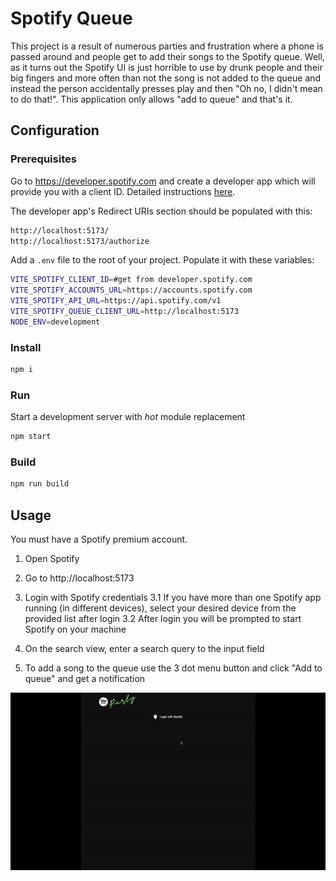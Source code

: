 # Spotify Queue

This project is a result of numerous parties and frustration where a phone is passed around and people get to add their songs to the Spotify queue. Well, as it turns out the Spotify UI is just horrible to use by drunk people and their big fingers and more often than not the song is not added to the queue and instead the person accidentally presses play and then "Oh no, I didn't mean to do that!". This application only allows "add to queue" and that's it.

## Configuration

### Prerequisites

Go to https://developer.spotify.com and create a developer app which will provide you with a client ID. Detailed instructions [here](https://developer.spotify.com/documentation/web-api/tutorials/getting-started#create-an-app).

The developer app's Redirect URIs section should be populated with this:

```bash
http://localhost:5173/
http://localhost:5173/authorize
```

Add a `.env` file to the root of your project. Populate it with these variables:

```bash
VITE_SPOTIFY_CLIENT_ID=#get from developer.spotify.com
VITE_SPOTIFY_ACCOUNTS_URL=https://accounts.spotify.com
VITE_SPOTIFY_API_URL=https://api.spotify.com/v1
VITE_SPOTIFY_QUEUE_CLIENT_URL=http://localhost:5173
NODE_ENV=development
```

### Install

```bash
npm i
```

### Run

Start a development server with _hot_ module replacement

```bash
npm start
```

### Build

```bash
npm run build
```

## Usage

You must have a Spotify premium account.

1. Open Spotify
2. Go to http://localhost:5173
3. Login with Spotify credentials
   3.1 If you have more than one Spotify app running (in different devices), select your desired device from the provided list after login
   3.2 After login you will be prompted to start Spotify on your machine

4. On the search view, enter a search query to the input field
5. To add a song to the queue use the 3 dot menu button and click "Add to queue" and get a notification

![Add to queue GIF](addtoqueue.gif)
